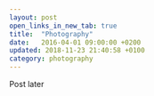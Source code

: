 ```yaml
---
layout: post
open_links_in_new_tab: true
title:  "Photography"
date:   2016-04-01 09:00:00 +0200
updated: 2018-11-23 21:40:58 +0100
category: photography
---
```


Post later
